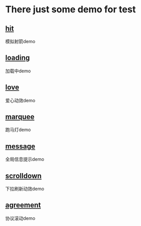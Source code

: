 # There just some demo for test

## [hit](hit.html)

模拟射箭demo

## [loading](loading.html)

加载中demo

## [love](love.html)

爱心动效demo

## [marquee](marquee.html)

跑马灯demo

## [message](message.html)

全局信息提示demo

## [scrolldown](scrolldown.html)

下拉刷新动效demo

## [agreement](agreement.html)

协议滚动demo
